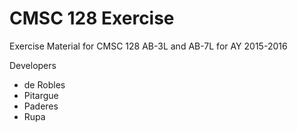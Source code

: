 CMSC 128 Exercise
======

Exercise Material for CMSC 128 AB-3L and AB-7L for AY 2015-2016

Developers
* de Robles
* Pitargue
* Paderes
* Rupa

